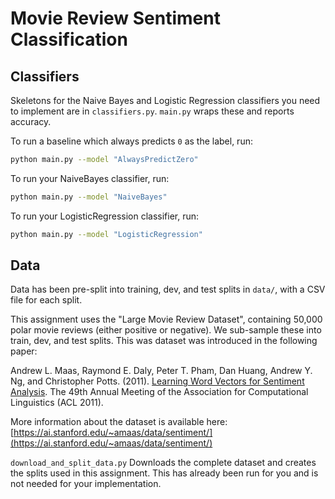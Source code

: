 # Movie Review Sentiment Classification

## Classifiers

Skeletons for the Naive Bayes and Logistic Regression classifiers you need to implement are in `classifiers.py`.
`main.py` wraps these and reports accuracy.

To run a baseline which always predicts `0` as the label, run:

```bash
python main.py --model "AlwaysPredictZero"
```

To run your NaiveBayes classifier, run:

```bash
python main.py --model "NaiveBayes"
```
To run your LogisticRegression classifier, run:

```bash
python main.py --model "LogisticRegression"
```


## Data

Data has been pre-split into training, dev, and test splits in `data/`, with a CSV file for each split.

This assignment uses the "Large Movie Review Dataset", containing 50,000 polar movie reviews (either positive or negative). We sub-sample these into train, dev, and test splits. This was dataset was introduced in the following paper:

Andrew L. Maas, Raymond E. Daly, Peter T. Pham, Dan Huang, Andrew Y. Ng, and Christopher Potts. (2011). [Learning Word Vectors for Sentiment Analysis](https://ai.stanford.edu/~amaas/papers/wvSent_acl2011.pdf). The 49th Annual Meeting of the Association for Computational Linguistics (ACL 2011).

More information about the dataset is available here: [https://ai.stanford.edu/~amaas/data/sentiment/](https://ai.stanford.edu/~amaas/data/sentiment/)

`download_and_split_data.py` Downloads the complete dataset and creates the splits used in this assignment. This has already been run for you and is not needed for your implementation.
